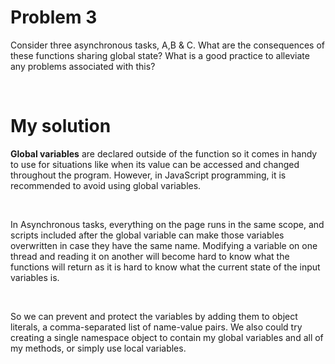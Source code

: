 # Problem 3
Consider three asynchronous tasks, A,B & C. What are the consequences of these functions sharing global state? 
What is a good practice to alleviate any problems associated with this?

</br>

# My solution
**Global variables** are declared outside of the function so it comes in handy to use for situations like when its value can be accessed and changed throughout the program. However, in JavaScript programming, it is recommended to avoid using global variables. 

</br>

In Asynchronous tasks, everything on the page runs in the same scope, and scripts included after the global variable can make those variables overwritten in case they have the same name. Modifying a variable on one thread and reading it on another will become hard to know what the functions will return as it is hard to know what the current state of the input variables is. 

</br>

So we can prevent and protect the variables by adding them to object literals, a comma-separated list of name-value pairs. We also could try creating a single namespace object to contain my global variables and all of my methods, or simply use local variables.